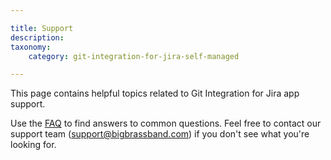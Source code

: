 ```yaml
---

title: Support
description:
taxonomy:
    category: git-integration-for-jira-self-managed

---
```

This page contains helpful topics related to Git Integration for Jira app support.

Use the [FAQ](/git-integration-for-jira-self-managed/frequently-asked-questions-gij-self-managed) to find answers to common questions. Feel free to contact our support team ([support@bigbrassband.com](mailto:support@bigbrassband.com)) if you don't see what you're looking for.

